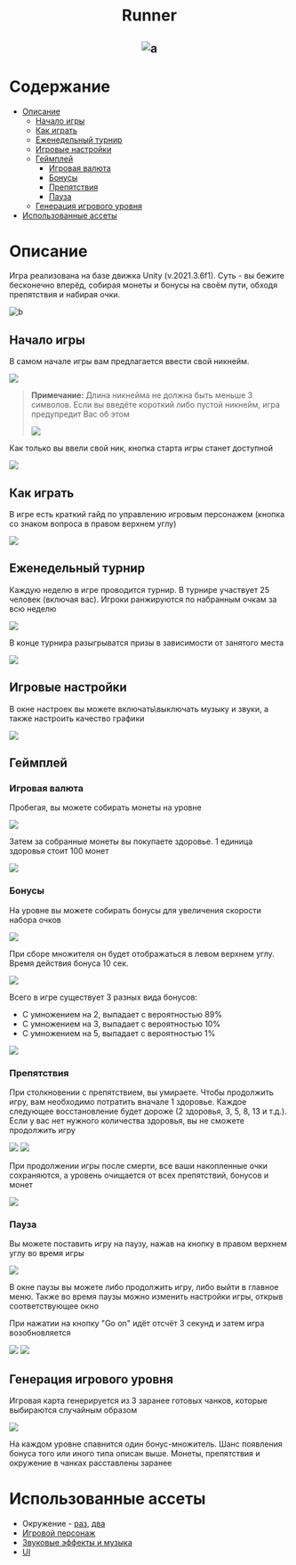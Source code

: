 <h1 align="center">Runner</h1>
<h2 align="center">

![a](Assets/Icons/icon.png)

</h2>

# Содержание
* [Описание](#описание)
    * [Начало игры](#начало-игры)
    * [Как играть](#как-играть)
    * [Еженедельный турнир](#еженедельный-турнир)
    * [Игровые настройки](#игровые-настройки)
    * [Геймплей](#геймплей)
      * [Игровая валюта](#игровая-валюта)
      * [Бонусы](#бонусы)
      * [Препятствия](#препятствия)
      * [Пауза](#пауза)
    * [Генерация игрового уровня](#генерация-игрового-уровня)
* [Использованные ассеты](#использованные-ассеты)

# Описание
Игра реализована на базе движка Unity (v.2021.3.6f1). 
Суть - вы бежите бесконечно вперёд, собирая монеты и 
бонусы на своём пути, обходя препятствия и набирая очки.

![b](Screenshots/Screenshot_20220826-230701_Runner.jpg)

## Начало игры

В самом начале игры вам предлагается ввести свой никнейм.

![](Screenshots/Screenshot_1.png)

> <b> Примечание: </b> Длина никнейма не должна быть меньше 3
> символов. Если вы введёте короткий либо пустой никнейм,
> игра предупредит Вас об этом
>
> ![](Screenshots/Screenshot_2.png)

Как только вы ввели свой ник, кнопка старта игры станет 
доступной

![](Screenshots/Screenshot_3.png)

## Как играть

В игре есть краткий гайд по управлению игровым персонажем
(кнопка со знаком вопроса в правом верхнем углу)

![](Screenshots/Screenshot_4.png)

## Еженедельный турнир

Каждую неделю в игре проводится турнир. В турнире участвует
25 человек (включая вас). Игроки ранжируются по набранным 
очкам за всю неделю

![](Screenshots/Screenshot_5.png)

В конце турнира разыгрыватся призы в зависимости от занятого
места

![](Screenshots/Screenshot_18.png)

## Игровые настройки

В окне настроек вы можете включать\выключать музыку и звуки,
а также настроить качество графики

![](Screenshots/Screenshot_7.png)

## Геймплей

### Игровая валюта

Пробегая, вы можете собирать монеты на уровне

![](Screenshots/Screenshot_8.png)

Затем за собранные монеты вы покупаете здоровье. 1 единица
здоровья стоит 100 монет

![](Screenshots/Screenshot_6.png)

### Бонусы

На уровне вы можете собирать бонусы для увеличения скорости
набора очков

![](Screenshots/Screenshot_9.png) 

При сборе множителя он будет отображаться в левом верхнем
углу. Время действия бонуса 10 сек.

![](Screenshots/Screenshot_10.png)

Всего в игре существует 3 разных вида бонусов:
* С умножением на 2, выпадает с вероятностью 89%
* С умножением на 3, выпадает с вероятностью 10%
* С умножением на 5, выпадает с вероятностью 1%

![](Screenshots/Screenshot_16.png)

### Препятствия

При столкновении с препятствием, вы умираете. Чтобы
продолжить игру, вам необходимо потратить вначале 1
здоровье. Каждое следующее восстановление будет дороже
(2 здоровья, 3, 5, 8, 13 и т.д.). Если у вас нет нужного
количества здоровья, вы не сможете продолжить игру

![](Screenshots/Screenshot_11.png) ![](Screenshots/Screenshot_12.png)

При продолжении игры после смерти, все ваши накопленные очки
сохраняются, а уровень очищается от всех препятствий, бонусов
и монет

![](Screenshots/Screenshot_13.png)

### Пауза

Вы можете поставить игру на паузу, нажав на кнопку
в правом верхнем углу во время игры

![](Screenshots/Screenshot_14.png)

В окне паузы вы можете либо продолжить игру, либо выйти
в главное меню. Также во время паузы можно изменить
настройки игры, открыв соответствующее окно

При нажатии на кнопку "Go on" идёт отсчёт 3 секунд 
и затем игра возобновляется

![](Screenshots/Screenshot_15.png) ![](Screenshots/Screenshot_13.png)

## Генерация игрового уровня

Игровая карта генерируется из 3 заранее готовых чанков, 
которые выбираются случайным образом

![](Screenshots/Screenshot_17.png)

На каждом уровне спавнится один бонус-множитель.
Шанс появления бонуса того или иного типа описан выше.
Монеты, препятствия и окружение в чанках расставлены
заранее

# Использованные ассеты

* Окружение - [раз](https://quaternius.com/index.html), [два](https://assetstore.unity.com/packages/3d/environments/fantasy/a-piece-of-nature-40538)
* [Игровой персонаж](https://assetstore.unity.com/packages/3d/characters/viass-free-character-pack-141471)
* [Звуковые эффекты и музыка](https://mixkit.co/)
* [UI](https://assetstore.unity.com/packages/2d/gui/icons/simple-button-set-01-153979)